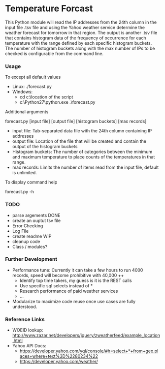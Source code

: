 # Temperature Forcast
This Python module will read the IP addresses from the 24th column in the input file .tsv file and using the Yahoo weather service determine the weather forecast for tomorrow in that region.  The output is another .tsv file that contains histogram data of the frequency of occurrence for each temperature with the range defined by each specific histogram buckets. The number of histogram buckets along with the max number of IPs to be checked is configurable from the command line. 

### Usage
To except all default values
- Linux: ./forecast.py 
- Windows: 
  - cd c:\location of the script
  - c:\Python27\python.exe .\forecast.py

Additional arguments

forecast.py [input file] [output file] [histogram buckets] [max records]
- input file: Tab-separated data file with the 24th column containing IP addresses
- output file: Location of the file that will be created and contain the output of the histogram buckets
- Histogram buckets: The number of categories between the minimum and maximum temperature to place counts of the temperatures in that range.
- max records: Limits the number of items read from the input file, default is unlimited.

To display command help

forecast.py -h 

### TODO 
* parse argements DONE
* create an ouptut tsv file
* Error Checking
* Log File
* create readme WIP
* cleanup code
* Class / modules?


### Further Development 
- Performance tune: Currently it can take a few hours to run 4000 records, speed will become prohibitive with 40,000 ++
  - Identify top time takers, my guess is it is the REST calls
  - Use specific sql selects instead of *
  - Research performance of paid weather services
  - ...
- Modularize to maximize code reuse once use cases are fully understood.



### Reference Links

- WOEID lookup: http://www.zazar.net/developers/jquery/zweatherfeed/example_location.html
- Yahoo API Docs: 
  - https://developer.yahoo.com/yql/console/#h=select+*+from+geo.places+where+text%3D%2280234%22
  - https://developer.yahoo.com/weather/
